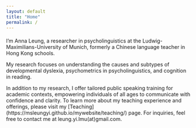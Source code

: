 ```yaml
---
layout: default
title: "Home"
permalink: /
---
```


<div style="text-align: left; margin-top: 20px;">
  <p>
    I’m Anna Leung, a researcher in psycholinguistics at the Ludwig-Maximilians-University of Munich, formerly a Chinese language teacher in Hong Kong schools.
  </p>
  <p>
    My research focuses on understanding the causes and subtypes of developmental dyslexia, psychometrics in psycholinguistics, and cognition in reading.
  </p>
  <p>
    In addition to my research, I offer tailored public speaking training for academic contexts, empowering individuals of all ages to communicate with confidence and clarity. To learn more about my teaching experience and offerings, please visit my [Teaching](https://msleungyi.github.io/mywebsite/teaching/) page. For inquiries, feel free to contact me at leung.yi.lmu(at)gmail.com.
  </p>
</div>
